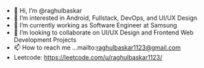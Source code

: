 - 👋 Hi, I’m @raghulbaskar
- 👀 I’m interested in Android, Fullstack, DevOps, and UI/UX Design
- 🌱 I’m currently working as Software Engineer at Samsung
- 💞️ I’m looking to collaborate on UI/UX Design and Frontend Web Development Projects
- 📫 How to reach me ...mailto:raghulbaskar1123@gmail.com
- Leetcode: https://leetcode.com/u/raghulbaskar1123/


